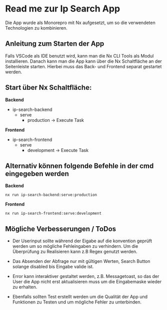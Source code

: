 # Read me zur Ip Search App

<p>Die App wurde als Monorepro mit Nx aufgesetzt, um so die verwendeten Technologien zu kombinieren.</P>

## Anleitung zum Starten der App

Falls VSCode als IDE benutzt wird, kann man die Nx CLI Tools als Modul installieren. Danach kann man die App 
kann über die Nx Schaltfläche an der Seitenleiste starten. Hierbei muss das Back- und Frontend
separat gestartet werden. 

## Start über Nx Schaltfläche:

**Backend**
- ip-search-backend
	- serve	
		- production -> Execute Task
 
**Frontend** 
 - ip-search-frontend
	- serve	
		- development -> Execute Task
		
## Alternativ können folgende Befehle in der cmd eingegeben werden

**Backend**
```
nx run ip-search-backend:serve:production
```

**Frontend**
```
nx run ip-search-frontend:serve:development
```

## Mögliche Verbesserungen / ToDos

- Der Userinput sollte während der Eigabe auf die konvention geprüft werden um so mögliche Fehleingaben zu verhindern.
Um die Überprüfung zu Realisieren kann z.B Regex genutzt werden. 

- Das Absenden der Abfrage nur mit gültigen Werten, Search Button solange disabled bis Eingabe valide ist. 

- Error kann interaktiver gestaltet werden, z.B. Messagetoast, so das der User die App nicht erst aktualisieren muss um die Eingabemaske
wieder zu erhalten. 

- Ebenfalls sollten Test erstellt werden um die Qualität der App und Funktionen zu Testen und um mögliche Fehler
zu unterbinden.